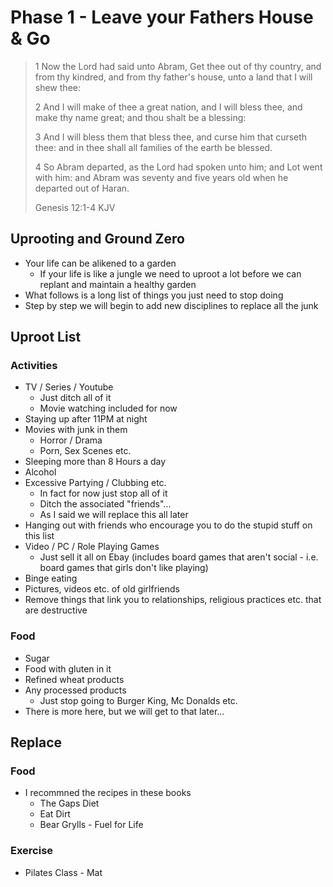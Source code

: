 # Phase 1 - Leave your Fathers House & Go

> 1 Now the Lord had said unto Abram, Get thee out of thy country, and from thy kindred, and from thy father's house, unto a land that I will shew thee:
>
> 2 And I will make of thee a great nation, and I will bless thee, and make thy name great; and thou shalt be a blessing:
>
> 3 And I will bless them that bless thee, and curse him that curseth thee: and in thee shall all families of the earth be blessed.
>
> 4 So Abram departed, as the Lord had spoken unto him; and Lot went with him: and Abram was seventy and five years old when he departed out of Haran.
>
> Genesis 12:1-4 KJV

## Uprooting and Ground Zero
* Your life can be alikened to a garden
  * If your life is like a jungle we need to uproot a lot before we can replant and maintain a healthy garden
* What follows is a long list of things you just need to stop doing
* Step by step we will begin to add new disciplines to replace all the junk

## Uproot List
### Activities
* TV / Series / Youtube
  * Just ditch all of it
  * Movie watching included for now
* Staying up after 11PM at night
* Movies with junk in them
  * Horror / Drama
  * Porn, Sex Scenes etc.
* Sleeping more than 8 Hours a day
* Alcohol
* Excessive Partying / Clubbing etc.
  * In fact for now just stop all of it
  * Ditch the associated "friends"...
  * As I said we will replace this all later
* Hanging out with friends who encourage you to do the stupid stuff on this list
* Video / PC / Role Playing Games
  * Just sell it all on Ebay (includes board games that aren't social - i.e. board games that girls don't like playing)
* Binge eating
* Pictures, videos etc. of old girlfriends
* Remove things that link you to relationships, religious practices etc. that are destructive
### Food
* Sugar
* Food with gluten in it
* Refined wheat products
* Any processed products
  * Just stop going to Burger King, Mc Donalds etc.
* There is more here, but we will get to that later...

## Replace
### Food
* I recommned the recipes in these books
  * The Gaps Diet
  * Eat Dirt
  * Bear Grylls - Fuel for Life
### Exercise
* Pilates Class - Mat
  
